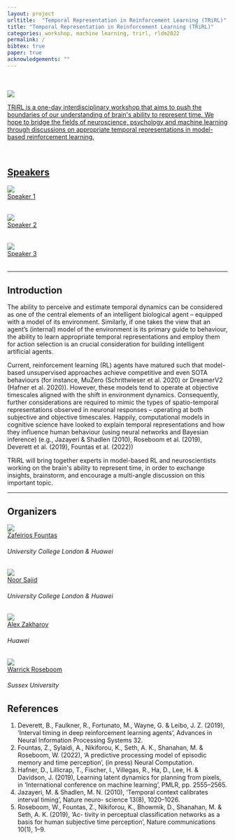 ```yaml
---
layout: project
urltitle:  "Temporal Representation in Reinforcement Learning (TRiRL)"
title: "Temporal Representation in Reinforcement Learning (TRiRL)"
categories: workshop, machine learning, trirl, rldm2022
permalink: /
bibtex: true
paper: true
acknowledgements: ""
---
```


<br/>
<!--div class="row">
  <div class="col-xs-12">
    <center><h1>Temporal Representation in Reinforcement Learning (TRiRL)</h1></center>
    <center><h2>June 11, 2022. RLDM Workshop, Brown University, Providence, RI, USA.</h2></center>
    <center><a href="https://rldm.org/registration-2/" target="_blank">Underline Link</a> (RLDM Registration Required)</center>
    <!--center>Ask the panelists! Submit your questions at <a href="SHOULD WE HAVE THIS??" target="_blank">sli.do</a>.</center-->
  </div>
</div-->

<br/>


<div class="row">
  <div class="col-xs-6 col-lg-3">
    <a href="">
      <img class="people-pic" src="{{ "/static/img/ico/logo.jpg" | prepend:site.baseurl }}">
  </div>
  <div class="col-xs-12">
          <p> TRiRL is a one-day interdisciplinary workshop that aims to push the boundaries of our understanding of brain's ability to represent time. We hope to bridge the fields of neuroscience, psychology and machine learning through discussions on appropriate temporal representations in model-based reinforcement learning. 
</div>
<br/>

<!--div class="row" id="schedule">
  <div class="col-md-4 col-xs-12">
    <h2>Schedule</h2>
  </div>
  <div class="col-md-8 col-xs-12">
      <select id="timezone-select" class="form-control"></select>
  </div>
</div>
<div class="row">
  <div class="col-xs-12">
    <table class="table table-striped" id="schedule-table">
    <tbody>
    <tr> <th scope="row" data-time="08:50">08:45 AM</th> <td>Opening Remarks</td></tr>
    <tr> <th scope="row" data-time="09:00">09:00 AM</th> <td>
      Talk 1: Speaker 1<br />Title
      <a data-toggle="collapse" href="#schedule-talk1" aria-cexpanded="false" aria-controls="schedule-talk1">[Abstract]</a>
      <a target="_blank" href="/static/slides-2021/roger_levy.pdf">[Slides]</a>
      <div class="collapse" id="schedule-talk1">
        Abstract:
      </div>
    </td></tr>
    <tr> <th scope="row" data-time="09:45">09:45 AM</th> <td>
      Talk 2: Speaker 2<br />Title
      <a data-toggle="collapse" href="#schedule-talk2" aria-cexpanded="false" aria-controls="schedule-talk2">[Abstract]</a>
      <div class="collapse" id="schedule-talk2">
        Abstract:
      </div>
    </td></tr>
    <tr> <th scope="row" data-time="10:30">10:30 AM</th> <td>Break 1</td></tr>
    <tr> <th scope="row" data-time="11:00">11:00 AM</th> <td>
      Talk 3: Speaker 3<br />Link
      <a data-toggle="collapse" href="#schedule-talk3" aria-cexpanded="false" aria-controls="schedule-talk3">[Abstract]</a>
      <div class="collapse" id="schedule-talk3">
        Abstract: 
      </div>
    </td> </tr>
    <tr> <th scope="row" data-time="12:30">12:30 PM</th> <td>Hackathon</td></tr>
    <tr> <th scope="row" data-time="13:00">13:00 PM</th> <td>Presentations and panel disccusion</td> </tr>
    <tr> <th scope="row" data-time="19:30">19:30 PM</th> <td>Closing Remark</td> </tr>
    </tbody>
    </table>
  </div>
</div-->

<!--hr />


<!-- Speakers -->
<div class="row" id="speakers">
  <div class="col-xs-12">
    <h2>Speakers</h2>
  </div>
</div>
<div class="row">
  <div class="col-xs-6 col-lg-3">
    <a href="">
      <img class="people-pic" src="{{ "/static/img/people/provisional.gif" | prepend:site.baseurl }}">
    </a>
    <div class="people-name">
      <a href="">Speaker 1</a>
      <h6></h6>
    </div>
  </div>
  <div class="col-xs-6 col-lg-3">
    <a href="">
      <img class="people-pic" src="{{ "/static/img/people/provisional1.gif" | prepend:site.baseurl }}">
    </a>
    <div class="people-name">
      <a href="">Speaker 2</a>
      <h6></h6>
    </div>
  </div>
    <div class="col-xs-6 col-lg-3">
    <a href="">
      <img class="people-pic" src="{{ "/static/img/people/provisional3.gif" | prepend:site.baseurl }}">
    </a>
    <div class="people-name">
      <a href="">Speaker 3</a>
      <h6></h6>
    </div>
  </div>
</div>

<hr />
<!-- Intro -->
<div class="row" id="intro">
    <div class="col-xs-12">
        <h2>Introduction</h2>
            <p>The ability to perceive and estimate temporal dynamics can be considered as one of the central
            elements of an intelligent biological agent – equipped with a model of its environment. Similarly, if one
            takes the view that an agent’s (internal) model of the environment is its primary guide to behaviour,
            the ability to learn appropriate temporal representations and employ them for action selection is an
            crucial consideration for building intelligent artificial agents. </p>
            <p> Current, reinforcement learning (RL) agents
            have matured such that model-based unsupervised approaches achieve competitive and even SOTA
            behaviours (for instance, MuZero (Schrittwieser et al. 2020) or DreamerV2 (Hafner et al. 2020)).
            However, these models tend to operate at objective timescales aligned with the shift in environment
            dynamics. Consequently, further considerations are required to mimic the types of spatio-temporal
            representations observed in neuronal responses – operating at both subjective and objective timescales.
            Happily, computational models in cognitive science have looked to explain temporal representations
            and how they influence human behaviour (using neural networks and Bayesian inference) (e.g., Jazayeri
            & Shadlen (2010), Roseboom et al. (2019), Deverett et al. (2019), Fountas et al. (2022))
            </p>
            <p> TRiRL will bring together experts in model-based RL and neuroscientists working on the brain's ability 
            to represent time, in order to exchange insights, brainstorm, and encourage a multi-angle discussion on this important topic.</p>
    </div>
</div>
<hr />

<!-- Organizers -->
<div class="row" id="organizers">
  <div class="col-xs-12">
    <h2>Organizers</h2>
  </div>
</div>
<div class="row">
  <div class="col-xs-6 col-lg-3">
    <a href="www.zfountas.com">
      <img class="people-pic" src="{{ "/static/img/people/fountas.jpg" | prepend:site.baseurl }}">
    </a>
    <div class="people-name">
      <a href="www.zfountas.com">Zafeirios Fountas</a>
      <h6>University College London & Huawei</h6>
    </div>
  </div>
  <div class="col-xs-6 col-lg-3">
    <a href="https://ucbtns.github.io/index.html">
      <img class="people-pic" src="{{ "/static/img/people/sajid.jpg" | prepend:site.baseurl }}">
    </a>
    <div class="people-name">
      <a href="https://ucbtns.github.io/index.html">Noor Sajid</a>
      <h6>University College London & Huawei</h6>
    </div>
  </div>
  <div class="col-xs-6 col-lg-3">
    <a href="www.azak.cc">
      <img class="people-pic" src="{{ "/static/img/people/Zakharov.jpg" | prepend:site.baseurl }}">
    </a>
    <div class="people-name">
      <a href="www.azak.cc">Alex Zakharov </a>
      <h6>Huawei </h6>
    </div>
  </div>
  <div class="col-xs-6 col-lg-3">
    <a href="www.warrickroseboom.com">
      <img class="people-pic" src="{{ "/static/img/people/roseboom.jpg" | prepend:site.baseurl }}">
    </a>
    <div class="people-name">
      <a href="www.warrickroseboom.com">Warrick Roseboom</a>
      <h6>Sussex University</h6>
    </div>
  </div>
</div>


<!-- References -->
<div class="row">
  <div class="col-xs-12">
    <h2>References</h2>
  </div>
</div>
<div class="row">
  <div class="col-md-12">
    <ol>
      <li>Deverett, B., Faulkner, R., Fortunato, M., Wayne, G. & Leibo, J. Z. (2019), ‘Interval timing in deep
      reinforcement learning agents’, Advances in Neural Information Processing Systems 32. </li>
      <li>Fountas, Z., Sylaidi, A., Nikiforou, K., Seth, A. K., Shanahan, M. & Roseboom, W. (2022), ‘A
      predictive processing model of episodic memory and time perception’, (in press) Neural Computation. </li>
      <li>Hafner, D., Lillicrap, T., Fischer, I., Villegas, R., Ha, D., Lee, H. & Davidson, J. (2019), Learning
      latent dynamics for planning from pixels, in ‘International conference on machine learning’, PMLR,
      pp. 2555–2565. </li>
      <li>Jazayeri, M. & Shadlen, M. N. (2010), ‘Temporal context calibrates interval timing’, Nature neuro-
      science 13(8), 1020–1026. </li>
      <li>Roseboom, W., Fountas, Z., Nikiforou, K., Bhowmik, D., Shanahan, M. & Seth, A. K. (2019), ‘Ac-
      tivity in perceptual classification networks as a basis for human subjective time perception’, Nature
      communications 10(1), 1–9. </li>
    </ol>
  </div>
</div>
